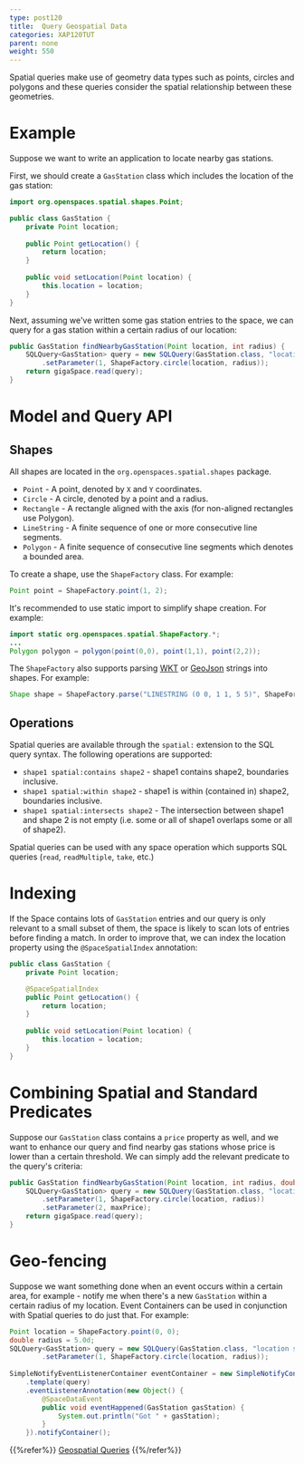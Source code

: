 ```yaml
---
type: post120
title:  Query Geospatial Data
categories: XAP120TUT
parent: none
weight: 550
---
```


Spatial queries make use of geometry data types such as points, circles and polygons and these queries consider the spatial relationship between these geometries.



# Example

Suppose we want to write an application to locate nearby gas stations. 

First, we should create a `GasStation` class which includes the location of the gas station:

```java
import org.openspaces.spatial.shapes.Point;

public class GasStation {
	private Point location;
	
	public Point getLocation() {
	    return location;
	}
	
	public void setLocation(Point location) {
		this.location = location;
	}
}
```

Next, assuming we've written some gas station entries to the space, we can query for a gas station within a certain radius of our location:

```java
public GasStation findNearbyGasStation(Point location, int radius) {
	SQLQuery<GasStation> query = new SQLQuery(GasStation.class, "location spatial:within ?")
		.setParameter(1, ShapeFactory.circle(location, radius));
	return gigaSpace.read(query);
}
```

# Model and Query API

## Shapes

All shapes are located in the `org.openspaces.spatial.shapes` package. 

* `Point` - A point, denoted by `X` and `Y` coordinates.
* `Circle` - A circle, denoted by a point and a radius.
* `Rectangle` - A rectangle aligned with the axis (for non-aligned rectangles use Polygon).
* `LineString` - A finite sequence of one or more consecutive line segments.
* `Polygon` - A finite sequence of consecutive line segments which denotes a bounded area.

To create a shape, use the `ShapeFactory` class. For example:
```java
Point point = ShapeFactory.point(1, 2);
```

It's recommended to use static import to simplify shape creation. For example:
```java
import static org.openspaces.spatial.ShapeFactory.*;
...
Polygon polygon = polygon(point(0,0), point(1,1), point(2,2));
```

The `ShapeFactory` also supports parsing [WKT](https://en.wikipedia.org/wiki/Well-known_text) or [GeoJson](http://geojson.org/) strings into shapes. For example:
```java
Shape shape = ShapeFactory.parse("LINESTRING (0 0, 1 1, 5 5)", ShapeFormat.WKT);
```

## Operations

Spatial queries are available through the `spatial:` extension to the SQL query syntax. The following operations are supported:

* `shape1 spatial:contains shape2` - shape1 contains shape2, boundaries inclusive.
* `shape1 spatial:within shape2` - shape1 is within (contained in) shape2, boundaries inclusive.
* `shape1 spatial:intersects shape2` - The intersection between shape1 and shape 2 is not empty (i.e. some or all of shape1 overlaps some or all of shape2).

Spatial queries can be used with any space operation which supports SQL queries (`read`, `readMultiple`, `take`, etc.)

# Indexing

If the Space contains lots of `GasStation` entries and our query is only relevant to a small subset of them, the space is likely to scan lots of entries before finding a match. In order to improve that, we can index the location property using the `@SpaceSpatialIndex` annotation:

```java
public class GasStation {
	private Point location;

	@SpaceSpatialIndex
	public Point getLocation() {
	    return location;
	}
	
	public void setLocation(Point location) {
		this.location = location;
	}
}
```

# Combining Spatial and Standard Predicates

Suppose our `GasStation` class contains a `price` property as well, and we want to enhance our query and find nearby gas stations whose price is lower than a certain threshold. We can simply add the relevant predicate to the query's criteria:

```java
public GasStation findNearbyGasStation(Point location, int radius, double maxPrice) {
	SQLQuery<GasStation> query = new SQLQuery(GasStation.class, "location spatial:within ? AND price < ?")
		.setParameter(1, ShapeFactory.circle(location, radius))
		.setParameter(2, maxPrice);
	return gigaSpace.read(query);
}
```

# Geo-fencing

Suppose we want something done when an event occurs within a certain area, for example - notify me when there's a new `GasStation` within a certain radius of my location. Event Containers can be used in conjunction with Spatial queries to do just that. For example:

```java
Point location = ShapeFactory.point(0, 0);
double radius = 5.0d;
SQLQuery<GasStation> query = new SQLQuery(GasStation.class, "location spatial:within ?")
		.setParameter(1, ShapeFactory.circle(location, radius));
   
SimpleNotifyEventListenerContainer eventContainer = new SimpleNotifyContainerConfigurer(gigaSpace)
    .template(query)
    .eventListenerAnnotation(new Object() {
        @SpaceDataEvent
        public void eventHappened(GasStation gasStation) {
            System.out.println("Got " + gasStation);
        }
    }).notifyContainer();
```

{{%refer%}}
[Geospatial Queries]({{%currentjavaurl%}}/query-geospatial.html)
{{%/refer%}}
